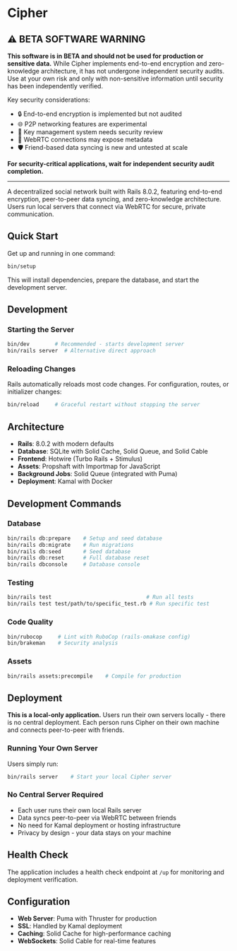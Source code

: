 # Cipher

## ⚠️ BETA SOFTWARE WARNING

**This software is in BETA and should not be used for production or sensitive data.** While Cipher implements end-to-end encryption and zero-knowledge architecture, it has not undergone independent security audits. Use at your own risk and only with non-sensitive information until security has been independently verified.

Key security considerations:
- 🔒 End-to-end encryption is implemented but not audited
- 🌐 P2P networking features are experimental 
- 🔑 Key management system needs security review
- 📡 WebRTC connections may expose metadata
- 🛡️ Friend-based data syncing is new and untested at scale

**For security-critical applications, wait for independent security audit completion.**

---

A decentralized social network built with Rails 8.0.2, featuring end-to-end encryption, peer-to-peer data syncing, and zero-knowledge architecture. Users run local servers that connect via WebRTC for secure, private communication.

## Quick Start

Get up and running in one command:

```bash
bin/setup
```

This will install dependencies, prepare the database, and start the development server.

## Development

### Starting the Server

```bash
bin/dev        # Recommended - starts development server
bin/rails server  # Alternative direct approach
```

### Reloading Changes

Rails automatically reloads most code changes. For configuration, routes, or initializer changes:

```bash
bin/reload     # Graceful restart without stopping the server
```

## Architecture

- **Rails**: 8.0.2 with modern defaults
- **Database**: SQLite with Solid Cache, Solid Queue, and Solid Cable
- **Frontend**: Hotwire (Turbo Rails + Stimulus)
- **Assets**: Propshaft with Importmap for JavaScript
- **Background Jobs**: Solid Queue (integrated with Puma)
- **Deployment**: Kamal with Docker

## Development Commands

### Database

```bash
bin/rails db:prepare    # Setup and seed database
bin/rails db:migrate    # Run migrations
bin/rails db:seed       # Seed database
bin/rails db:reset      # Full database reset
bin/rails dbconsole     # Database console
```

### Testing

```bash
bin/rails test                              # Run all tests
bin/rails test test/path/to/specific_test.rb # Run specific test
```

### Code Quality

```bash
bin/rubocop     # Lint with RuboCop (rails-omakase config)
bin/brakeman    # Security analysis
```

### Assets

```bash
bin/rails assets:precompile    # Compile for production
```

## Deployment

**This is a local-only application.** Users run their own servers locally - there is no central deployment. Each person runs Cipher on their own machine and connects peer-to-peer with friends.

### Running Your Own Server

Users simply run:
```bash
bin/rails server    # Start your local Cipher server
```

### No Central Server Required

- Each user runs their own local Rails server
- Data syncs peer-to-peer via WebRTC between friends
- No need for Kamal deployment or hosting infrastructure
- Privacy by design - your data stays on your machine

## Health Check

The application includes a health check endpoint at `/up` for monitoring and deployment verification.

## Configuration

- **Web Server**: Puma with Thruster for production
- **SSL**: Handled by Kamal deployment
- **Caching**: Solid Cache for high-performance caching
- **WebSockets**: Solid Cable for real-time features
